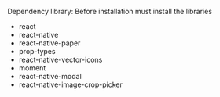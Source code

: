 Dependency library:
Before installation must install the libraries
- react 
-  react-native
-  react-native-paper
-  prop-types
-  react-native-vector-icons
-  moment
-  react-native-modal
-  react-native-image-crop-picker
